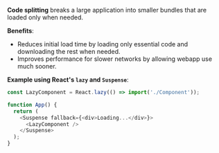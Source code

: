 **Code splitting** breaks a large application into smaller bundles that are loaded only when needed.

**Benefits**:
* Reduces initial load time by loading only essential code and downloading the rest when needed.
* Improves performance for slower networks by allowing webapp use much sooner.

**Example using React's `lazy` and `Suspense`**:
```javascript
const LazyComponent = React.lazy(() => import('./Component'));

function App() {
  return (
    <Suspense fallback={<div>Loading...</div>}>
      <LazyComponent />
    </Suspense>
  );
} 